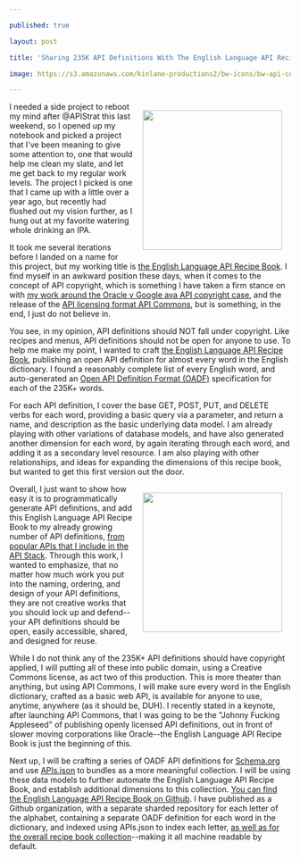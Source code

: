 ---
published: true
layout: post
title: 'Sharing 235K API Definitions With The English Language API Recipe Book'
image: https://s3.amazonaws.com/kinlane-productions2/bw-icons/bw-api-copyright.png
---

<p><a href="https://english-language-api-recipe-book.github.io/master/"><img style="padding: 15px;" src="https://s3.amazonaws.com/kinlane-productions2/bw-icons/bw-api-copyright.png" alt="" width="250" align="right" /></a>
<p>I needed a side project to reboot my mind after @APIStrat this last weekend, so I opened up my notebook and picked a project that I've been meaning to give some attention to, one that would help me clean my slate, and let me get back to my regular work levels. The project I picked is one that I came up with a little over a year ago, but recently had flushed out my vision further, as I hung out at my favorite watering whole drinking an IPA.
<p>It took me several iterations before I landed on a name for this project, but my working title is <a href="https://english-language-api-recipe-book.github.io/master/">the English Language API Recipe Book</a>. I find myself in an awkward position these days, when it comes to the concept of API copyright, which is something I have taken a firm stance on with <a href="http://apievangelist.com/2015/08/22/what-we-can-do-to-make-a-difference-in-the-wake-of-oracle-v-google-api-copyright-case/">my work around the Oracle v Google ava API copyright case</a>, and the release of the <a href="http://apicommons.org/">API licensing format API Commons</a>, but is something, in the end, I just do not believe in.
<p>You see, in my opinion, API definitions should NOT fall under copyright. Like recipes and menus, API definitions should not be open for anyone to use. To help me make my point, I wanted to craft <a href="https://english-language-api-recipe-book.github.io/master/">the English Language API Recipe Book</a>, publishing an open API definition for almost every word in the English dictionary. I found a reasonably complete list of every English word, and auto-generated an <a href="http://apievangelist.com/2015/11/05/the-swagger-spec-is-reborn-as-open-api-definition-format-oadf-after-being-put-into-open-api-initiative-oai/">Open API Definition Format (OADF)</a> specification for each of the 235K+ words.&nbsp;
<p>For each API definition, I cover the base GET, POST, PUT, and DELETE verbs for each word, providing a basic query via a parameter, and return a name, and description as the basic underlying data model. I am already playing with other variations of database models, and have also generated another dimension for each word, by again iterating through each word, and adding it as a secondary level resource. I am also playing with other relationships, and ideas for expanding the dimensions of this recipe book, but wanted to get this first version out the door.
<p><a href="https://english-language-api-recipe-book.github.io/master/"><img style="padding: 15px;" src="https://kinlane-productions2.s3.amazonaws.com/api-evangelist-site/blog/english-language-dictionary-notes.png" alt="" width="250" align="right" /></a>
<p>Overall, I just want to show how easy it is to programmatically generate API definitions, and add this English Language API Recipe Book to my already growing number of API definitions, <a href="http://theapistack.com">from popular APIs that I include in the API Stack</a>. Through this work, I wanted to emphasize, that no matter how much work you put into the naming, ordering, and design of your API definitions, they are not creative works that you should lock up and defend--your API definitions should be open, easily accessible, shared, and designed for reuse.
<p>While I do not think any of the 235K+ API definitions should have copyright applied, I will putting all of these into public domain, using a Creative Commons license, as act two of this production. This is more theater than anything, but using API Commons, I will make sure every word in the English dictionary, crafted as a basic web API, is available for anyone to use, anytime, anywhere (as it should be, DUH). I recently stated in a keynote, after launching API Commons, that I was going to be the "Johnny Fucking Appleseed" of publishing openly licensed API definitions, out in front of slower moving corporations like Oracle--the English Language API Recipe Book is just the beginning of this.
<p>Next up, I will be crafting a series of OADF API definitions for <a href="https://schema.org">Schema.org</a> and use <a href="http://apisjson.org">APIs.json</a> to bundles as a more meaningful collection. I will be using these data models to further automate the English Language API Recipe Book, and establish additional dimensions to this collection. <a href="https://github.com/english-language-api-recipe-book">You can find the English Language API Recipe Book on Github</a>. I have published as a Github organization, with a separate sharded repository for each letter of the alphabet, containing a separate OADF definition for each word in the dictionary, and indexed using APIs.json to index each letter, <a href="https://english-language-api-recipe-book.github.io/master/apis.json">as well as for the overall recipe book collection</a>--making it all machine readable by default.

